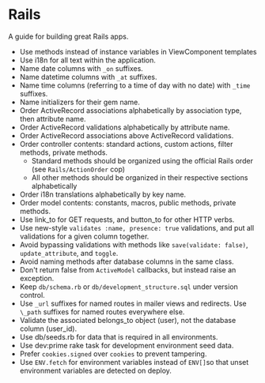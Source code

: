 # Rails

A guide for building great Rails apps.

- Use methods instead of instance variables in ViewComponent templates
- Use i18n for all text within the application.
- Name date columns with `_on` suffixes.
- Name datetime columns with `_at` suffixes.
- Name time columns (referring to a time of day with no date) with `_time` suffixes.
- Name initializers for their gem name.
- Order ActiveRecord associations alphabetically by association type, then
  attribute name.
- Order ActiveRecord validations alphabetically by attribute name.
- Order ActiveRecord associations above ActiveRecord validations.
- Order controller contents: standard actions, custom actions, filter methods, private methods.
  - Standard methods should be organized using the official Rails order (see `Rails/ActionOrder` cop)
  - All other methods should be organized in their respective sections alphabetically
- Order i18n translations alphabetically by key name.
- Order model contents: constants, macros, public methods, private methods.
- Use link_to for GET requests, and button_to for other HTTP verbs.
- Use new-style `validates :name, presence: true` validations, and put all validations for a given column together.
- Avoid bypassing validations with methods like `save(validate: false)`, `update_attribute`, and `toggle`.
- Avoid naming methods after database columns in the same class.
- Don't return false from `ActiveModel` callbacks, but instead raise an exception.
- Keep `db/schema.rb` or `db/development_structure.sql` under version control.
- Use `_url` suffixes for named routes in mailer views and redirects. Use `\_path` suffixes for named routes everywhere else.
- Validate the associated belongs_to object (user), not the database column (user_id).
- Use db/seeds.rb for data that is required in all environments.
- Use dev:prime rake task for development environment seed data.
- Prefer `cookies.signed` over `cookies` to prevent tampering.
- Use `ENV.fetch` for environment variables instead of `ENV[]`so that unset environment variables are detected on deploy.
